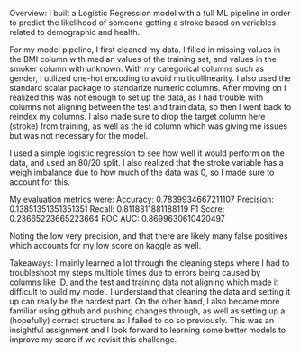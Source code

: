 Overview: I built a Logistic Regression model with a full ML pipeline in order to predict the likelihood of someone getting a stroke based on variables related to demographic and health.

For my model pipeline, I first cleaned my data. I filled in missing values in the BMI column with median values of the training set, and values in the smoker column with unknown. With my categorical columns such as gender, I utilized one-hot encoding to avoid multicollinearity. I also used the standard scalar package to standarize numeric columns. After moving on I realized this was not enough to set up the data, as I had trouble with columns not aligning between the test and train data, so then I went back to reindex my columns. I also made sure to drop the target column here (stroke) from training, as well as the id column which was giving me issues but was not necessary for the model.

I used a simple logistic regression to see how well it would perform on the data, and used an 80/20 split. I also realized that the stroke variable has a weigh imbalance due to how much of the data was 0, so I made sure to account for this. 

My evaluation metrics were:
  Accuracy: 0.7839934667211107
  Precision: 0.13851351351351351
  Recall: 0.8118811881188119
  F1 Score: 0.23665223665223664
  ROC AUC: 0.8699630610420497

Noting the low very precision, and that there are likely many false positives which accounts for my low score on kaggle as well. 

Takeaways: I mainly learned a lot through the cleaning steps where I had to troubleshoot my steps multiple times due to errors being caused by columns like ID, and the test and training data not aligning which made it difficult to build my model. I understand that cleaning the data and setting it up can really be the hardest part. On the other hand, I also became more familiar using github and pushing changes through, as well as setting up a (hopefully) correct structure as I failed to do so previously. This was an insightful assignment and I look forward to learning some better models to improve my score if we revisit this challenge.
